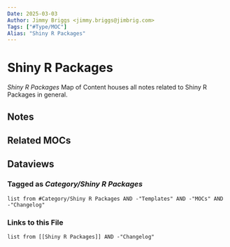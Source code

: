 ```yaml
---
Date: 2025-03-03
Author: Jimmy Briggs <jimmy.briggs@jimbrig.com>
Tags: ["#Type/MOC"]
Alias: "Shiny R Packages"
---
```


# Shiny R Packages

*Shiny R Packages* Map of Content houses all notes related to Shiny R Packages in general.

## Notes

## Related MOCs

## Dataviews

### Tagged as *Category/Shiny R Packages*

```dataview
list from #Category/Shiny R Packages AND -"Templates" AND -"MOCs" AND -"Changelog"
```

### Links to this File

```dataview
list from [[Shiny R Packages]] AND -"Changelog"
```